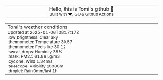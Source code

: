 
<div align="center">
<table>
<tbody>
<td align="center">
<img width="2000" height="0"><br>
Hello, this is Tomi's github 👋<br>
<sup>Built with ❤️, GO & Github Actions</sup><br>
<img width="2000" height="0">
</td>
</tbody>
</table>
</div>
<table>
<tbody>
<td align="left">
<img width="2000" height="0"><br>
Tomi's weather conditions<br>
<sup>Updated at 2025-01-06T08:17:17Z</sup><br>
<sup>:low_brightness: Clear Sky</sup><br>
<sup>:thermometer: Temperature 30.57 </sup><br>
<sup>:thermometer: Feels like 30.12</sup><br>
<sup>:sweat_drops: Humidity 38%</sup><br>
<sup>:mask: PM2.5 61.86 μg/m3</sup><br>
<sup>:cyclone: Wind 1.34m/s </sup><br>
<sup>:telescope: Visibility 10000m </sup><br>
<sup>:droplet: Rain 0mm/last 1h </sup><br>
<img width="2000" height="0">
</td>
<td align="left">
<img width="2000" height="0"><br>
<br>
<img width="2000" height="0">
</td>
</tbody>
</table>
</div>
    